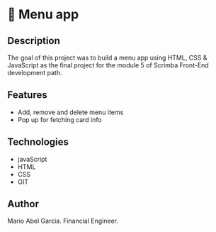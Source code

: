 # 🍔 Menu app

## Description

The goal of this project was to build a menu app using HTML, CSS & JavaScript as the final project for the module  5 of Scrimba Front-End development path.

## Features

- Add, remove and delete menu items
- Pop up for fetching card info

## Technologies

- javaScript
- HTML
- CSS
- GIT

## Author

Mario Abel Garcia. Financial Engineer.

